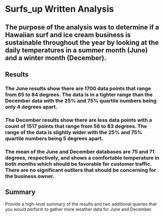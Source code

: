 # Surfs_up Written Analysis

## The purpose of the analysis was to determine if a Hawaiian surf and ice cream business is sustainable throughout the year by looking at the daily temperatures in a summer month (June) and a winter month (December).

## Results 
### The June results show there are 1700 data points that range from 65 to 84 degrees. The data is in a tighter range than the December data with the 25% and 75% quartile numbers being only 4 degrees apart.


### The December results show there are less data points with a count of 1517 points that range from 56 to 83 degrees. The range of the data is slightly wider with the 25% and 75% quartile numbers being 5 degrees apart.
### The mean of the June and December databases are 75 and 71 degrees, respectively, and shows a comfortable temperature in both months which should be favorable for customer traffic. There are no significant outliers that should be concerning for the business owner. 

## Summary
Provide a high-level summary of the results and two additional queries that you would perform to gather more weather data for June and December.
